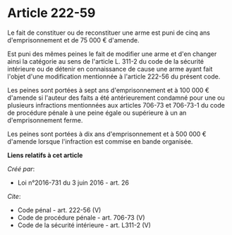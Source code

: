 # Article 222-59

Le fait de constituer ou de reconstituer une arme est puni de cinq ans d'emprisonnement et de 75 000 € d'amende.

Est puni des mêmes peines le fait de modifier une arme et d'en changer ainsi la catégorie au sens de l'article L. 311-2 du
code de la sécurité intérieure ou de détenir en connaissance de cause une arme ayant fait l'objet d'une modification
mentionnée à l'article 222-56 du présent code.

Les peines sont portées à sept ans d'emprisonnement et à 100 000 € d'amende si l'auteur des faits a été antérieurement
condamné pour une ou plusieurs infractions mentionnées aux articles 706-73 et 706-73-1 du code de procédure pénale à une
peine égale ou supérieure à un an d'emprisonnement ferme.

Les peines sont portées à dix ans d'emprisonnement et à 500 000 € d'amende lorsque l'infraction est commise en bande
organisée.

**Liens relatifs à cet article**

_Créé par_:

  - Loi n°2016-731 du 3 juin 2016 - art. 26

_Cite_:

  - Code pénal - art. 222-56 (V)
  - Code de procédure pénale - art. 706-73 (V)
  - Code de la sécurité intérieure - art. L311-2 (V)
